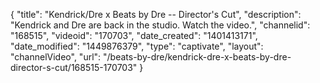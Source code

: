 {
    "title": "Kendrick\/Dre x Beats by Dre -- Director's Cut",
    "description": "Kendrick and Dre are back in the studio. Watch the video.",
    "channelid": "168515",
    "videoid": "170703",
    "date_created": "1401413171",
    "date_modified": "1449876379",
    "type": "captivate",
    "layout": "channelVideo",
    "url": "\/beats-by-dre\/kendrick-dre-x-beats-by-dre-director-s-cut\/168515-170703"
}